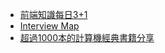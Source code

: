 - [前端知識每日3+1](https://github.com/haizlin/fe-interview)
- [Interview Map](https://github.com/InterviewMap/CS-Interview-Knowledge-Map)
- [超過1000本的計算機經典書籍分享](https://github.com/forthespada/CS-Books#12%E5%89%8D%E7%AB%AF%E5%85%A8%E6%A0%88)
